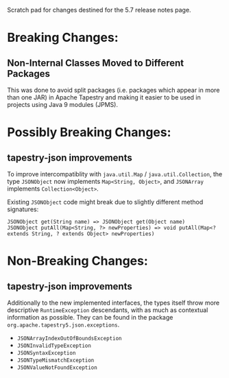 Scratch pad for changes destined for the 5.7 release notes page.

# Breaking Changes:

## Non-Internal Classes Moved to Different Packages

This was done to avoid split packages (i.e. packages which appear in more than one JAR) 
in Apache Tapestry and making it easier to be used in projects using Java 9 modules (JPMS).

# Possibly Breaking Changes:

## tapestry-json improvements

To improve intercompatiblity with `java.util.Map` / `java.util.Collection`, the type `JSONObject` now implements `Map<String, Object>`, and `JSONArray` implements `Collection<Object>`.

Existing `JSONObject` code might break due to slightly different method signatures:

```
JSONObject get(String name) => JSONObject get(Object name)
JSONObject putAll(Map<String, ?> newProperties) => void putAll(Map<? extends String, ? extends Object> newProperties)
```

# Non-Breaking Changes:

## tapestry-json improvements

Additionally to the new implemented interfaces, the types itself throw more descriptive `RuntimeException` descendants, with as much as contextual information as possible. They can be found in the package `org.apache.tapestry5.json.exceptions`.

* `JSONArrayIndexOutOfBoundsException`
* `JSONInvalidTypeException`
* `JSONSyntaxException`
* `JSONTypeMismatchException`
* `JSONValueNotFoundException`
